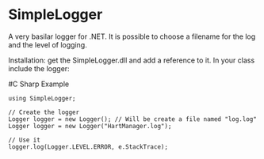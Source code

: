 # SimpleLogger
A very basilar logger for .NET. It is possible to choose a filename for the log and the level of logging.

Installation: get the SimpleLogger.dll and add a reference to it.
In your class include the logger:

#C Sharp Example
    
    using SimpleLogger;
    
    // Create the logger
    Logger logger = new Logger(); // Will be create a file named "log.log"
    Logger logger = new Logger("HartManager.log");
    
    // Use it
    logger.log(Logger.LEVEL.ERROR, e.StackTrace);
